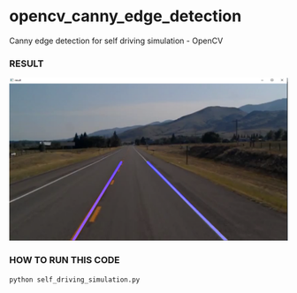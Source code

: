 # opencv_canny_edge_detection
Canny edge detection for self driving simulation - OpenCV

### RESULT
<img src="https://github.com/matahatiai/opencv_canny_edge_detection/blob/master/example.png?raw=true" width="600" />

### HOW TO RUN THIS CODE

```
python self_driving_simulation.py
```
